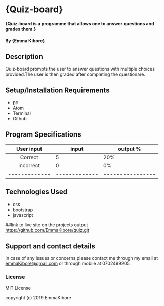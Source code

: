 # {Quiz-board}
#### {Quiz-board is a programme that allows one to answer questions and grades them.}
#### By **{Emma Kibore}**

## Description
Quiz-board prompts the user to answer questions with multiple choices provided.The user is then graded after completing the questionare.

## Setup/Installation Requirements
* pc
* Atom
* Terminal
* Github

## Program Specifications
|User input   |input        |  output  %     |
|:-----------:|-------------|----------------|
| Correct     |  5          |   20%          |
|incorrect    |  0          |   0%           |
|-------------|-------------|----------------|

## Technologies Used
* css
* bootstrap
* javascript

##link to live site on the projects output
https://github.com/EmmaKibore/quiz.git

## Support and contact details
In case of any issues or concerns,please contact me through my email at emmaKibore@gmail.com or through mobile at 0702499205.

### License
MIT License

copyright (c) 2019 EmmaKibore
